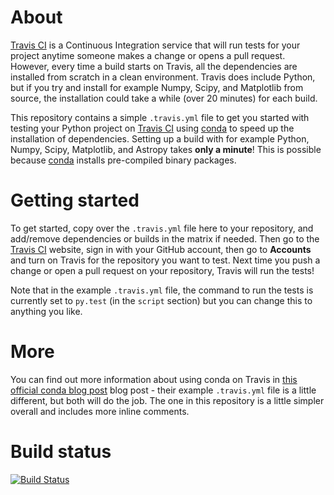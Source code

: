 About
=====

[Travis CI](https://travis-ci.org) is a Continuous Integration service that
will run tests for your project anytime someone makes a change or opens a pull
request. However, every time a build starts on Travis, all the dependencies are
installed from scratch in a clean environment. Travis does include Python, but
if you try and install for example Numpy, Scipy, and Matplotlib from source,
the installation could take a while (over 20 minutes) for each build.

This repository contains a simple ``.travis.yml`` file to get you started with
testing your Python project on [Travis CI](https://travis-ci.org) using
[conda](http://conda.pydata.org/) to speed up the installation of dependencies.
Setting up a build with for example Python, Numpy, Scipy, Matplotlib, and
Astropy takes **only a minute**! This is possible because
[conda](http://conda.pydata.org/) installs pre-compiled binary packages.

Getting started
===============

To get started, copy over the ``.travis.yml`` file here to your repository, and
add/remove dependencies or builds in the matrix if needed. Then go to the
[Travis CI](https://travis-ci.org) website, sign in with your GitHub account,
then go to **Accounts** and turn on Travis for the repository you want to test.
Next time you push a change or open a pull request on your repository, Travis
will run the tests!

Note that in the example ``.travis.yml`` file, the command to run the tests is
currently set to ``py.test`` (in the ``script`` section) but you can change
this to anything you like.

More
====

You can find out more information about using conda on Travis in
[this official conda blog post](http://conda.pydata.org/docs/travis.html) blog
post - their example ``.travis.yml`` file is a little different, but both will
do the job. The one in this repository is a little simpler overall and includes
more inline comments.

Build status
============

[![Build Status](https://travis-ci.org/astrofrog/example-travis-conda.svg?branch=master)](https://travis-ci.org/astrofrog/example-travis-conda)
